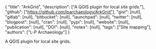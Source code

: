 {
  "title": "ArkGrid",
  "description": ["A QGIS plugin for local site grids."],
  "github": ["https://github.com/lparchaeology/ArkGrid"],
  "gist": [null],
  "gitlab": [null],
  "bitbucket": [null],
  "launchpad": [null],
  "twitter": [null],
  "blogpost": [null],
  "cran": [null],
  "pypi": [null],
  "website": [null],
  "publication": [null],
  "DOI": [null],
  "notes": [null],
  "tags": ["Site mapping"],
  "authors": ["L-P Archaeology"]
}

<!-- Generated by csv2md.R – do not edit by hand -->

A QGIS plugin for local site grids.